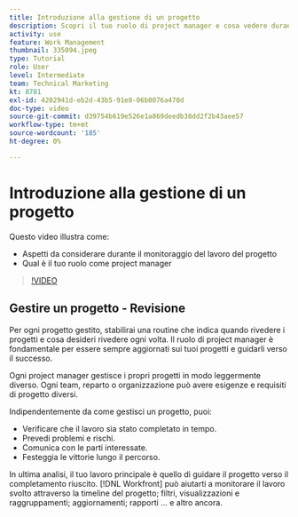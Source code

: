 ```yaml
---
title: Introduzione alla gestione di un progetto
description: Scopri il tuo ruolo di project manager e cosa vedere durante il monitoraggio del lavoro del progetto.
activity: use
feature: Work Management
thumbnail: 335094.jpeg
type: Tutorial
role: User
level: Intermediate
team: Technical Marketing
kt: 8781
exl-id: 4202941d-eb2d-43b5-91e8-06b0076a470d
doc-type: video
source-git-commit: d39754b619e526e1a869deedb38dd2f2b43aee57
workflow-type: tm+mt
source-wordcount: '185'
ht-degree: 0%

---
```


# Introduzione alla gestione di un progetto

Questo video illustra come:

* Aspetti da considerare durante il monitoraggio del lavoro del progetto
* Qual è il tuo ruolo come project manager

>[!VIDEO](https://video.tv.adobe.com/v/335094/?quality=12)

## Gestire un progetto - Revisione

Per ogni progetto gestito, stabilirai una routine che indica quando rivedere i progetti e cosa desideri rivedere ogni volta. Il ruolo di project manager è fondamentale per essere sempre aggiornati sui tuoi progetti e guidarli verso il successo.

Ogni project manager gestisce i propri progetti in modo leggermente diverso. Ogni team, reparto o organizzazione può avere esigenze e requisiti di progetto diversi.

Indipendentemente da come gestisci un progetto, puoi:

* Verificare che il lavoro sia stato completato in tempo.
* Prevedi problemi e rischi.
* Comunica con le parti interessate.
* Festeggia le vittorie lungo il percorso.

In ultima analisi, il tuo lavoro principale è quello di guidare il progetto verso il completamento riuscito. [!DNL Workfront] può aiutarti a monitorare il lavoro svolto attraverso la timeline del progetto; filtri, visualizzazioni e raggruppamenti; aggiornamenti; rapporti ... e altro ancora.

<!---
learn more urls
3 universal principles of project management
What is a project manager?
Project management knowledge areas
9 best practices for effective project management
10 work management problems and how to solve them
--->
